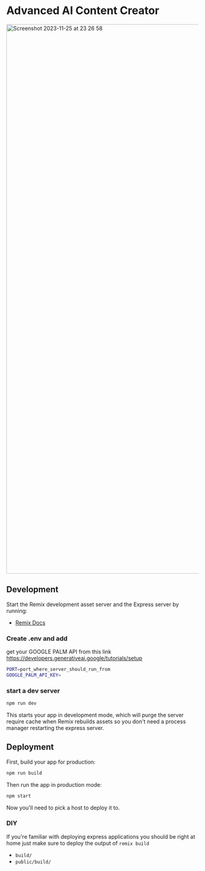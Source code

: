 # Advanced AI Content Creator
<img width="1440" alt="Screenshot 2023-11-25 at 23 26 58" src="https://github.com/itfidele/content.ai/assets/30210556/7eb0e5b9-49a0-43d0-bed3-6f4764e115d2">


## Development

Start the Remix development asset server and the Express server by running:
- [Remix Docs](https://remix.run/docs)

### Create .env and add
get your GOOGLE PALM API from this link https://developers.generativeai.google/tutorials/setup
```sh
PORT=port_where_server_should_run_from
GOOGLE_PALM_API_KEY=
```

### start a dev server
```sh
npm run dev
```

This starts your app in development mode, which will purge the server require cache when Remix rebuilds assets so you don't need a process manager restarting the express server.

## Deployment

First, build your app for production:

```sh
npm run build
```

Then run the app in production mode:

```sh
npm start
```

Now you'll need to pick a host to deploy it to.

### DIY

If you're familiar with deploying express applications you should be right at home just make sure to deploy the output of `remix build`

- `build/`
- `public/build/`
